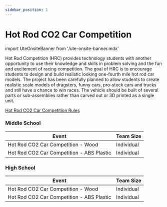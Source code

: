 ```yaml
---
sidebar_position: 1
---
```


# Hot Rod CO2 Car Competition

import UteOnsiteBanner from '/ute-onsite-banner.mdx'

<UteOnsiteBanner />

Hot Rod Competition (HRC) provides technology students with another opportunity to use their knowledge and skills in problem solving and the fun and excitement of racing competition. The goal of HRC is to encourage students to design and build realistic looking one-fourth mile hot rod car models. The project has been carefully planned to allow students to create realistic scale models of dragsters, funny cars, pro-stock cars and trucks and still have a chance to win races. The vehicle should be built of several parts or sub-assemblies rather than carved out or 3D printed as a single unit.

[Hot Rod CO2 Car Competition Rules](https://drive.google.com/file/d/1faA7VcvjDJr2v23oy3Cagp5wEUNHPDIZ/view?usp=sharing)

### Middle School

| Event                                     | Team Size  |
| ----------------------------------------- | ---------- |
| Hot Rod CO2 Car Competition - Wood        | Individual |
| Hot Rod CO2 Car Competition - ABS Plastic | Individual |

### High School

| Event                                     | Team Size  |
| ----------------------------------------- | ---------- |
| Hot Rod CO2 Car Competition - Wood        | Individual |
| Hot Rod CO2 Car Competition - ABS Plastic | Individual |
